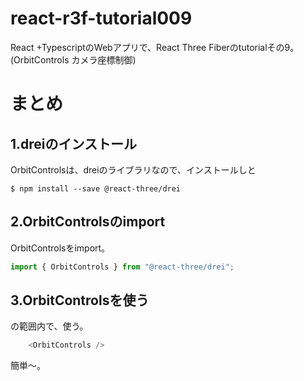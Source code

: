 # react-r3f-tutorial009
React +TypescriptのWebアプリで、React Three Fiberのtutorialその9。(OrbitControls カメラ座標制御)

# まとめ
## 1.dreiのインストール
OrbitControlsは、dreiのライブラリなので、インストールしと
```shell
$ npm install --save @react-three/drei
```
## 2.OrbitControlsのimport
OrbitControlsをimport。
```ts
import { OrbitControls } from "@react-three/drei";
```
## 3.OrbitControlsを使う
<Canvas></Canvas>の範囲内で、使う。
```ts
    <OrbitControls />
```

簡単～。
